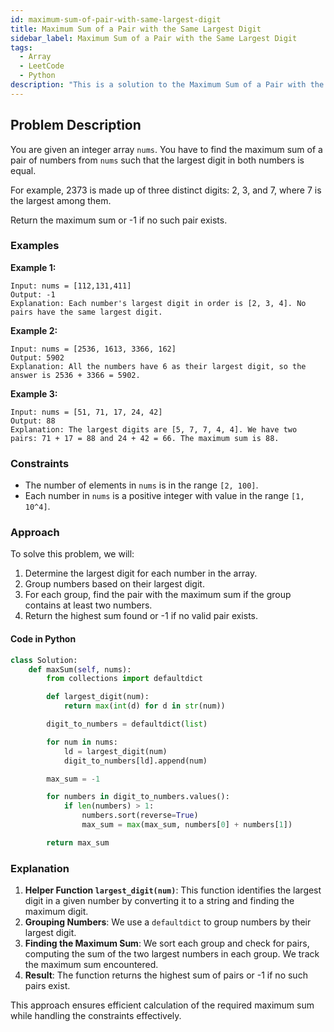 ```yaml
---
id: maximum-sum-of-pair-with-same-largest-digit
title: Maximum Sum of a Pair with the Same Largest Digit
sidebar_label: Maximum Sum of a Pair with the Same Largest Digit
tags:
  - Array
  - LeetCode
  - Python
description: "This is a solution to the Maximum Sum of a Pair with the Same Largest Digit problem."
---
```


## Problem Description

You are given an integer array `nums`. You have to find the maximum sum of a pair of numbers from `nums` such that the largest digit in both numbers is equal.

For example, 2373 is made up of three distinct digits: 2, 3, and 7, where 7 is the largest among them.

Return the maximum sum or -1 if no such pair exists.

### Examples

**Example 1:**

```
Input: nums = [112,131,411]
Output: -1
Explanation: Each number's largest digit in order is [2, 3, 4]. No pairs have the same largest digit.
```

**Example 2:**

```
Input: nums = [2536, 1613, 3366, 162]
Output: 5902
Explanation: All the numbers have 6 as their largest digit, so the answer is 2536 + 3366 = 5902.
```

**Example 3:**

```
Input: nums = [51, 71, 17, 24, 42]
Output: 88
Explanation: The largest digits are [5, 7, 7, 4, 4]. We have two pairs: 71 + 17 = 88 and 24 + 42 = 66. The maximum sum is 88.
```

### Constraints

- The number of elements in `nums` is in the range `[2, 100]`.
- Each number in `nums` is a positive integer with value in the range `[1, 10^4]`.

### Approach

To solve this problem, we will:
1. Determine the largest digit for each number in the array.
2. Group numbers based on their largest digit.
3. For each group, find the pair with the maximum sum if the group contains at least two numbers.
4. Return the highest sum found or -1 if no valid pair exists.

#### Code in Python

```python
class Solution:
    def maxSum(self, nums):
        from collections import defaultdict

        def largest_digit(num):
            return max(int(d) for d in str(num))

        digit_to_numbers = defaultdict(list)

        for num in nums:
            ld = largest_digit(num)
            digit_to_numbers[ld].append(num)

        max_sum = -1

        for numbers in digit_to_numbers.values():
            if len(numbers) > 1:
                numbers.sort(reverse=True)
                max_sum = max(max_sum, numbers[0] + numbers[1])

        return max_sum

```

### Explanation

1. **Helper Function `largest_digit(num)`**: This function identifies the largest digit in a given number by converting it to a string and finding the maximum digit.
2. **Grouping Numbers**: We use a `defaultdict` to group numbers by their largest digit.
3. **Finding the Maximum Sum**: We sort each group and check for pairs, computing the sum of the two largest numbers in each group. We track the maximum sum encountered.
4. **Result**: The function returns the highest sum of pairs or -1 if no such pairs exist.

This approach ensures efficient calculation of the required maximum sum while handling the constraints effectively.
